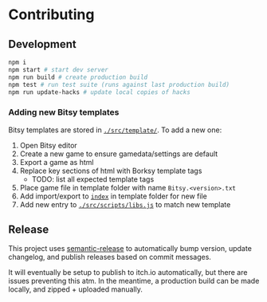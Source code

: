 # Contributing

## Development

```sh
npm i
npm start # start dev server
npm run build # create production build
npm test # run test suite (runs against last production build)
npm run update-hacks # update local copies of hacks
```

### Adding new Bitsy templates

Bitsy templates are stored in [`./src/template/`](./src/template). To add a new one:

1. Open Bitsy editor
2. Create a new game to ensure gamedata/settings are default
3. Export a game as html
4. Replace key sections of html with Borksy template tags
   - TODO: list all expected template tags
5. Place game file in template folder with name `Bitsy.<version>.txt`
6. Add import/export to [`index`](./src/template/index.js) in template folder for new file
7. Add new entry to [`./src/scripts/libs.js`](./src/scripts/libs.js) to match new template

## Release

This project uses [semantic-release](https://github.com/semantic-release/semantic-release) to automatically bump version, update changelog, and publish releases based on commit messages.

It will eventually be setup to publish to itch.io automatically, but there are issues preventing this atm. In the meantime, a production build can be made locally, and zipped + uploaded manually.
